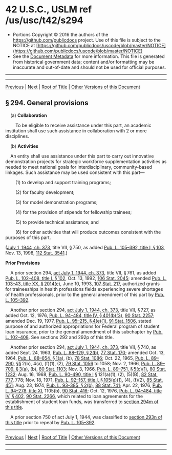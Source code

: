 ---
---

# 42 U.S.C., USLM ref /us/usc/t42/s294

* Portions Copyright © 2016 the authors of the https://github.com/publicdocs project.
  Use of this file is subject to the NOTICE at [https://github.com/publicdocs/uscode/blob/master/NOTICE](https://github.com/publicdocs/uscode/blob/master/NOTICE)
* See the [Document Metadata](././../../../../../..//README.md) for more information.
  This file is generated from historical government data; content and/or formatting may be inaccurate and out-of-date and should not be used for official purposes.

----------
----------

[Previous](./../../../../../..//us/usc/t42/ch6A/schV/ptD/m__us_usc_t42_ch6A_schV_ptD.md) | [Next](./../../../../../..//us/usc/t42/ch6A/schV/ptD/m__us_usc_t42_s294a.md) | [Root of Title](./../../../../../../) | [Other Versions of this Document](https://publicdocs.github.io/go/links?ns=uslm&ref=%2Fus%2Fusc%2Ft42%2Fs294)

## § 294. General provisions

    (a) __Collaboration__ 

        To be eligible to receive assistance under this part, an academic institution shall use such assistance in collaboration with 2 or more disciplines.

    (b) __Activities__ 

    An entity shall use assistance under this part to carry out innovative demonstration projects for strategic workforce supplementation activities as needed to meet national goals for interdisciplinary, community-based linkages. Such assistance may be used consistent with this part—

        (1) to develop and support training programs;

        (2) for faculty development;

        (3) for model demonstration programs;

        (4) for the provision of stipends for fellowship trainees;

        (5) to provide technical assistance; and

        (6) for other activities that will produce outcomes consistent with the purposes of this part.

([July 1, 1944, ch. 373][/us/act/1944-07-01/ch373], title VII, § 750, as added [Pub. L. 105–392, title I, § 103][/us/pl/105/392/s103], Nov. 13, 1998, [112 Stat. 3541][/us/stat/112/3541].)

 __Prior Provisions__ 

    A prior section 294, [act July 1, 1944, ch. 373][/us/act/1944-07-01/ch373], title VII, § 761, as added [Pub. L. 102–408, title I, § 102][/us/pl/102/408/s102], Oct. 13, 1992, [106 Stat. 2045][/us/stat/106/2045]; amended [Pub. L. 103–43, title XX, § 2014(e)][/us/pl/103/43/s2014/e], June 10, 1993, [107 Stat. 217][/us/stat/107/217], authorized grants for traineeships in health professions fields experiencing severe shortages of health professionals, prior to the general amendment of this part by [Pub. L. 105–392][/us/pl/105/392].

    Another prior section 294, [act July 1, 1944, ch. 373][/us/act/1944-07-01/ch373], title VII, § 727, as added Oct. 12, 1976, [Pub. L. 94–484, title IV, § 401(b)(3)][/us/pl/94/484/s401/b/3], [90 Stat. 2257][/us/stat/90/2257]; amended Dec. 19, 1977, [Pub. L. 95–215, § 4(e)(1)][/us/pl/95/215/s4/e/1], [91 Stat. 1506][/us/stat/91/1506], stated purpose of and authorized appropriations for Federal program of student loan insurance, prior to the general amendment of this subchapter by [Pub. L. 102–408][/us/pl/102/408]. See sections 292 and 292p of this title.

    Another prior section 294, [act July 1, 1944, ch. 373][/us/act/1944-07-01/ch373], title VII, § 740, as added Sept. 24, 1963, [Pub. L. 88–129, § 2(b)][/us/pl/88/129/s2/b], [77 Stat. 170][/us/stat/77/170]; amended Oct. 13, 1964, [Pub. L. 88–654, § 1(a)][/us/pl/88/654/s1/a], (b), [78 Stat. 1086][/us/stat/78/1086]; Oct. 22, 1965, [Pub. L. 89–290][/us/pl/89/290], §§ 2(b), 4(a), (f)(1), (2), [79 Stat. 1056][/us/stat/79/1056] to 1058; Nov. 2, 1966, [Pub. L. 89–709, § 3(a)][/us/pl/89/709/s3/a], (b), [80 Stat. 1103][/us/stat/80/1103]; Nov. 3, 1966, [Pub. L. 89–751, § 5(c)(1)][/us/pl/89/751/s5/c/1], [80 Stat. 1232][/us/stat/80/1232]; Aug. 16, 1968, [Pub. L. 90–490, title I][/us/pl/90/490] § 121(a)(1), (2), (5)(B), [82 Stat. 777][/us/stat/82/777], 778; Nov. 18, 1971, [Pub. L. 92–157, title I, § 105(e)(1)][/us/pl/92/157/s105/e/1], (4), (f)(2), [85 Stat. 451][/us/stat/85/451]; Aug. 23, 1974, [Pub. L. 93–385, § 2(b)][/us/pl/93/385/s2/b], [88 Stat. 741][/us/stat/88/741]; Apr. 22, 1976, [Pub. L. 94–278, title XI][/us/pl/94/278], 1105(b), [90 Stat. 416][/us/stat/90/416]; Oct. 12, 1976, [Pub. L. 94–484, title IV, § 402][/us/pl/94/484/s402], [90 Stat. 2266][/us/stat/90/2266], which related to loan agreements for the establishment of student loan funds, was transferred to [section 294m of this title][/us/usc/t42/s294m].

    A prior section 750 of act July 1, 1944, was classified to [section 293n of this title][/us/usc/t42/s293n] prior to repeal by [Pub. L. 105–392][/us/pl/105/392].

----------

[Previous](./../../../../../..//us/usc/t42/ch6A/schV/ptD/m__us_usc_t42_ch6A_schV_ptD.md) | [Next](./../../../../../..//us/usc/t42/ch6A/schV/ptD/m__us_usc_t42_s294a.md) | [Root of Title](./../../../../../../) | [Other Versions of this Document](https://publicdocs.github.io/go/links?ns=uslm&ref=%2Fus%2Fusc%2Ft42%2Fs294)

----------
----------

[/us/act/1944-07-01/ch373]: https://publicdocs.github.io/go/links?ns=uslm&ref=%2Fus%2Fact%2F1944-07-01%2Fch373
[/us/pl/105/392/s103]: https://publicdocs.github.io/go/links?ns=uslm&ref=%2Fus%2Fpl%2F105%2F392%2Fs103
[/us/stat/112/3541]: https://publicdocs.github.io/go/links?ns=uslm&ref=%2Fus%2Fstat%2F112%2F3541
[/us/act/1944-07-01/ch373]: https://publicdocs.github.io/go/links?ns=uslm&ref=%2Fus%2Fact%2F1944-07-01%2Fch373
[/us/pl/102/408/s102]: https://publicdocs.github.io/go/links?ns=uslm&ref=%2Fus%2Fpl%2F102%2F408%2Fs102
[/us/stat/106/2045]: https://publicdocs.github.io/go/links?ns=uslm&ref=%2Fus%2Fstat%2F106%2F2045
[/us/pl/103/43/s2014/e]: https://publicdocs.github.io/go/links?ns=uslm&ref=%2Fus%2Fpl%2F103%2F43%2Fs2014%2Fe
[/us/stat/107/217]: https://publicdocs.github.io/go/links?ns=uslm&ref=%2Fus%2Fstat%2F107%2F217
[/us/pl/105/392]: https://publicdocs.github.io/go/links?ns=uslm&ref=%2Fus%2Fpl%2F105%2F392
[/us/act/1944-07-01/ch373]: https://publicdocs.github.io/go/links?ns=uslm&ref=%2Fus%2Fact%2F1944-07-01%2Fch373
[/us/pl/94/484/s401/b/3]: https://publicdocs.github.io/go/links?ns=uslm&ref=%2Fus%2Fpl%2F94%2F484%2Fs401%2Fb%2F3
[/us/stat/90/2257]: https://publicdocs.github.io/go/links?ns=uslm&ref=%2Fus%2Fstat%2F90%2F2257
[/us/pl/95/215/s4/e/1]: https://publicdocs.github.io/go/links?ns=uslm&ref=%2Fus%2Fpl%2F95%2F215%2Fs4%2Fe%2F1
[/us/stat/91/1506]: https://publicdocs.github.io/go/links?ns=uslm&ref=%2Fus%2Fstat%2F91%2F1506
[/us/pl/102/408]: https://publicdocs.github.io/go/links?ns=uslm&ref=%2Fus%2Fpl%2F102%2F408
[/us/act/1944-07-01/ch373]: https://publicdocs.github.io/go/links?ns=uslm&ref=%2Fus%2Fact%2F1944-07-01%2Fch373
[/us/pl/88/129/s2/b]: https://publicdocs.github.io/go/links?ns=uslm&ref=%2Fus%2Fpl%2F88%2F129%2Fs2%2Fb
[/us/stat/77/170]: https://publicdocs.github.io/go/links?ns=uslm&ref=%2Fus%2Fstat%2F77%2F170
[/us/pl/88/654/s1/a]: https://publicdocs.github.io/go/links?ns=uslm&ref=%2Fus%2Fpl%2F88%2F654%2Fs1%2Fa
[/us/stat/78/1086]: https://publicdocs.github.io/go/links?ns=uslm&ref=%2Fus%2Fstat%2F78%2F1086
[/us/pl/89/290]: https://publicdocs.github.io/go/links?ns=uslm&ref=%2Fus%2Fpl%2F89%2F290
[/us/stat/79/1056]: https://publicdocs.github.io/go/links?ns=uslm&ref=%2Fus%2Fstat%2F79%2F1056
[/us/pl/89/709/s3/a]: https://publicdocs.github.io/go/links?ns=uslm&ref=%2Fus%2Fpl%2F89%2F709%2Fs3%2Fa
[/us/stat/80/1103]: https://publicdocs.github.io/go/links?ns=uslm&ref=%2Fus%2Fstat%2F80%2F1103
[/us/pl/89/751/s5/c/1]: https://publicdocs.github.io/go/links?ns=uslm&ref=%2Fus%2Fpl%2F89%2F751%2Fs5%2Fc%2F1
[/us/stat/80/1232]: https://publicdocs.github.io/go/links?ns=uslm&ref=%2Fus%2Fstat%2F80%2F1232
[/us/pl/90/490]: https://publicdocs.github.io/go/links?ns=uslm&ref=%2Fus%2Fpl%2F90%2F490
[/us/stat/82/777]: https://publicdocs.github.io/go/links?ns=uslm&ref=%2Fus%2Fstat%2F82%2F777
[/us/pl/92/157/s105/e/1]: https://publicdocs.github.io/go/links?ns=uslm&ref=%2Fus%2Fpl%2F92%2F157%2Fs105%2Fe%2F1
[/us/stat/85/451]: https://publicdocs.github.io/go/links?ns=uslm&ref=%2Fus%2Fstat%2F85%2F451
[/us/pl/93/385/s2/b]: https://publicdocs.github.io/go/links?ns=uslm&ref=%2Fus%2Fpl%2F93%2F385%2Fs2%2Fb
[/us/stat/88/741]: https://publicdocs.github.io/go/links?ns=uslm&ref=%2Fus%2Fstat%2F88%2F741
[/us/pl/94/278]: https://publicdocs.github.io/go/links?ns=uslm&ref=%2Fus%2Fpl%2F94%2F278
[/us/stat/90/416]: https://publicdocs.github.io/go/links?ns=uslm&ref=%2Fus%2Fstat%2F90%2F416
[/us/pl/94/484/s402]: https://publicdocs.github.io/go/links?ns=uslm&ref=%2Fus%2Fpl%2F94%2F484%2Fs402
[/us/stat/90/2266]: https://publicdocs.github.io/go/links?ns=uslm&ref=%2Fus%2Fstat%2F90%2F2266
[/us/usc/t42/s294m]: https://publicdocs.github.io/go/links?ns=uslm&ref=%2Fus%2Fusc%2Ft42%2Fs294m
[/us/usc/t42/s293n]: https://publicdocs.github.io/go/links?ns=uslm&ref=%2Fus%2Fusc%2Ft42%2Fs293n
[/us/pl/105/392]: https://publicdocs.github.io/go/links?ns=uslm&ref=%2Fus%2Fpl%2F105%2F392


